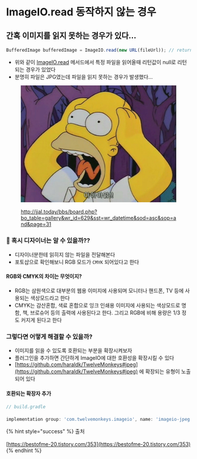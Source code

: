 # ImageIO.read 동작하지 않는 경우

## 간혹 이미지를 읽지 못하는 경우가 있다…

```jsx
BufferedImage bufferedImage = ImageIO.read(new URL(fileUrl)); // return null???
```

* 위와 같이 [ImageIO.read](http://imageio.read) 메서드에서 특정 파일을 읽어올때 리턴값이 null로 리턴되는 경우가 있었다
* 분명히 파일은 JPG였는데 파일을 읽지 못하는 경우가 발생했다…



<figure><img src="../../.gitbook/assets/3542385344_4BQlcRAe_208a1ef490e1405698c3e1bf68edefda89840d14.jpg" alt=""><figcaption><p><a href="http://jjal.today/bbs/board.php?bo_table=gallery&#x26;wr_id=629&#x26;sst=wr_datetime&#x26;sod=asc&#x26;sop=and&#x26;page=31">http://jjal.today/bbs/board.php?bo_table=gallery&#x26;wr_id=629&#x26;sst=wr_datetime&#x26;sod=asc&#x26;sop=and&#x26;page=31</a></p></figcaption></figure>



### 👀 혹시 디자이너는 알 수 있을까??

* 디자이너분한테 읽히지 않는 파일을 전달해본다
* 포토샵으로 확인해보니 RGB 모드가 `CMYK` 되어있다고 한다

#### RGB와 CMYK의 차이는 무엇이지?

* RGB는 삼원색으로 대부분의 웹용 이미지에 사용되며 모니터나 핸드폰, TV 등에 사용되는 색상모드라고 한다
* CMYK는 감산혼합, 색료 혼합으로 잉크 인쇄용 이미지에 사용되는 색상모드로 명함, 책, 브로슈어 등의 출력에 사용된다고 한다. 그리고 RGB에 비해 용량은 1/3 정도 커지게 된다고 한다

### 그렇다면 어떻게 해결할 수 있을까?

* 이미지를 읽을 수 있도록 호환되는 부분을 확장시켜보자
* 플러그인을 추가하면 간단하게 ImageIO에 대한 호환성을 확장시킬 수 있다
* [https://github.com/haraldk/TwelveMonkeys#jpeg](https://github.com/haraldk/TwelveMonkeys#jpeg) 에 확장되는 유형이 노출되어 있다

#### 호환되는 확장자 추가

```jsx
// build.gradle

implementation group: 'com.twelvemonkeys.imageio', name: 'imageio-jpeg', version: '3.9.4'

```

{% hint style="success" %}
출처\
\
[https://bestofme-20.tistory.com/353](https://bestofme-20.tistory.com/353)
{% endhint %}
